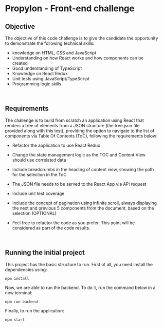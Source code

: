 # Propylon - Front-end challenge

## Objective

The objective of this code challenge is to give the candidate the opportunity to demonstrate the following technical skills: 

- knowledge on HTML, CSS and JavaScript 
- Understanding on how React works and how components can be created 
- Good understanding of TypeScript 
- Knowledge on React Redux 
- Unit tests using JavaScript/TypeScript 
- Programming logic skills 

<br />


## Requirements

The challenge is to build from scratch an application using React that renders a tree of elements from a JSON structure (the tree.json file provided along with this test), providing the option to navigate to the list of components via Table Of Contents (ToC), following the requirements below:  


- Refactor the application to use React Redux

- Change the state management logic as the TOC and Content View should use correlated data

- Include breadcrumbs in the heading of content view, showing the path for the selection in the ToC  

- The JSON file needs to be served to the React App via API request 

- Include unit test coverage

- Include the concept of pagination using infinite scroll, always displaying the next and previous 5 components from the document, based on the selection (OPTIONAL)

- Feel free to refactor the code as you prefer. This point will be considered as part of the code results.

<br />

## Running the initial project

This project has the basic structure to run. First of all, you need install the dependencies using:

```
npm install
```

Now, we are able to run the backend. To do it, run the command below in a new terminal:

```
npm run backend
```

Finally, to run the application:

```
npm start
```